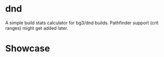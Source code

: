 # dnd

A simple build stats calculator for bg3/dnd builds. Pathfinder support (crit ranges) might get added later.

# Showcase
